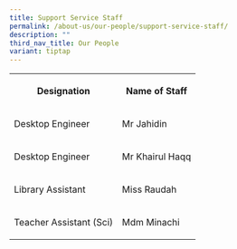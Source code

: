 ```yaml
---
title: Support Service Staff
permalink: /about-us/our-people/support-service-staff/
description: ""
third_nav_title: Our People
variant: tiptap
---
```

<table><tbody><tr><th rowspan="1" colspan="1"><p>Designation</p></th><th rowspan="1" colspan="1"><p>Name of Staff</p></th></tr><tr><td rowspan="1" colspan="1"><p>Desktop Engineer</p></td><td rowspan="1" colspan="1"><p>Mr Jahidin</p></td></tr><tr><td rowspan="1" colspan="1"><p>Desktop Engineer</p></td><td rowspan="1" colspan="1"><p>Mr Khairul Haqq</p></td></tr><tr><td rowspan="1" colspan="1"><p>Library Assistant</p></td><td rowspan="1" colspan="1"><p>Miss Raudah</p></td></tr><tr><td rowspan="1" colspan="1"><p>Teacher Assistant (Sci)</p></td><td rowspan="1" colspan="1"><p>Mdm Minachi</p></td></tr></tbody></table><p></p>